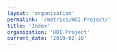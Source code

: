 ```yaml
---
layout: 'organization'
permalink: '/metrics/HDI-Project/'
title: 'Index'
organization: 'HDI-Project'
current_date: '2019-02-10'
---
```

